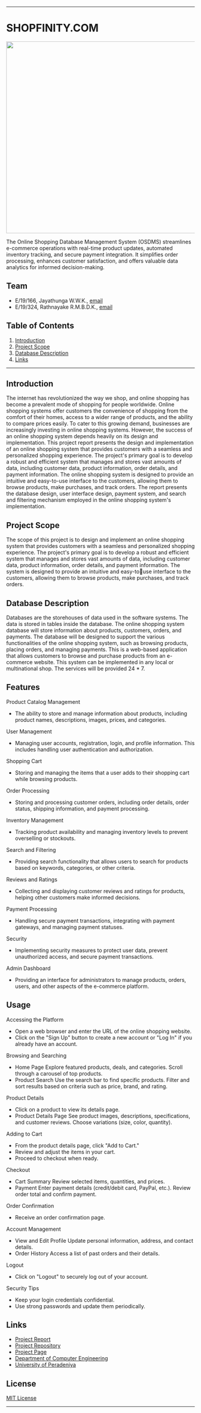 ___
<h1>SHOPFINITY.COM</h1>
<img src="https://github.com/cepdnaclk/e19-co226-Online-Shopping-System/assets/111074993/d8023eb6-fee1-4211-aa43-2ea1d6e02ccb" width="512"/>

<p>The Online Shopping Database Management System (OSDMS) streamlines e-commerce operations with real-time product updates, automated inventory tracking, and secure payment integration. It simplifies order processing, enhances customer satisfaction, and offers valuable data analytics for informed decision-making.</p>

## Team
-  E/19/166, Jayathunga W.W.K., [email](mailto:e19166@eng.pdn.ac.lk)
-  E/19/324, Rathnayake R.M.B.D.K., [email](mailto:e19324@eng.pdn.ac.lk)

## Table of Contents
1. [Introduction](#introduction)
2. [Project Scope](#poject-scope)
3. [Database Description](#database-description)
4. [Links](#links)

---

## Introduction

 The internet has revolutionized the way we shop, and online shopping has become a 
prevalent mode of shopping for people worldwide. Online shopping systems offer 
customers the convenience of shopping from the comfort of their homes, access to a 
wider range of products, and the ability to compare prices easily. To cater to this 
growing demand, businesses are increasingly investing in online shopping systems. 
However, the success of an online shopping system depends heavily on its design and 
implementation.
This project report presents the design and implementation of an online shopping 
system that provides customers with a seamless and personalized shopping 
experience. The project's primary goal is to develop a robust and efficient system that 
manages and stores vast amounts of data, including customer data, product 
information, order details, and payment information. The online shopping system is 
designed to provide an intuitive and easy-to-use interface to the customers, allowing 
them to browse products, make purchases, and track orders.
The report presents the database design, user interface design, payment system, and 
search and filtering mechanism employed in the online shopping system's 
implementation.

## Project Scope
The scope of this project is to design and implement an online shopping system that 
provides customers with a seamless and personalized shopping experience. The 
project's primary goal is to develop a robust and efficient system that manages and 
stores vast amounts of data, including customer data, product information, order details, 
and payment information. The system is designed to provide an intuitive and easy-touse interface to the customers, allowing them to browse products, make purchases, and 
track orders.

## Database Description
Databases are the storehouses of data used in the software systems. The data is stored 
in tables inside the database. The online shopping system database will store 
information about products, customers, orders, and payments. The database will be 
designed to support the various functionalities of the online shopping system, such as 
browsing products, placing orders, and managing payments.
This is a web-based application that allows customers to browse and purchase products 
from an e-commerce website. This system can be implemented in any local or 
multinational shop. The services will be provided 24 * 7.

## Features

Product Catalog Management

-  The ability to store and manage information about products, including product names, descriptions, images, prices, and categories.

User Management
-  Managing user accounts, registration, login, and profile information. This includes handling user authentication and authorization.

Shopping Cart
-  Storing and managing the items that a user adds to their shopping cart while browsing products.

Order Processing
-  Storing and processing customer orders, including order details, order status, shipping information, and payment processing.

Inventory Management
-  Tracking product availability and managing inventory levels to prevent overselling or stockouts.

Search and Filtering
-  Providing search functionality that allows users to search for products based on keywords, categories, or other criteria.

Reviews and Ratings
-  Collecting and displaying customer reviews and ratings for products, helping other customers make informed decisions.
  
Payment Processing
-  Handling secure payment transactions, integrating with payment gateways, and managing payment statuses.

Security
-  Implementing security measures to protect user data, prevent unauthorized access, and secure payment transactions.

Admin Dashboard
-  Providing an interface for administrators to manage products, orders, users, and other aspects of the e-commerce platform.

## Usage
Accessing the Platform
- Open a web browser and enter the URL of the online shopping website.
- Click on the "Sign Up" button to create a new account or "Log In" if you already have an account.

Browsing and Searching
- Home Page
        Explore featured products, deals, and categories.
        Scroll through a carousel of top products.
- Product Search
        Use the search bar to find specific products.
        Filter and sort results based on criteria such as price, brand, and rating.

Product Details
- Click on a product to view its details page.
- Product Details Page
        See product images, descriptions, specifications, and customer reviews.
        Choose variations (size, color, quantity).

Adding to Cart
- From the product details page, click "Add to Cart."
- Review and adjust the items in your cart.
- Proceed to checkout when ready.

Checkout
- Cart Summary
        Review selected items, quantities, and prices.
- Payment
        Enter payment details (credit/debit card, PayPal, etc.).
        Review order total and confirm payment.

Order Confirmation
- Receive an order confirmation page.

Account Management
- View and Edit Profile
        Update personal information, address, and contact details.
- Order History
        Access a list of past orders and their details.

Logout
- Click on "Logout" to securely log out of your account.

Security Tips
- Keep your login credentials confidential.
- Use strong passwords and update them periodically.

## Links
- [Project Report](https://drive.google.com/file/d/1fkoQoXMYwPwW2VFuE6D5AG-eIdvpRogu/view?usp=sharing)
- [Project Repository](https://github.com/cepdnaclk/e19-co226-Online-Shopping-System)
- [Project Page](https://cepdnaclk.github.io/e19-co226-Online-Shopping-System/)
- [Department of Computer Engineering](http://www.ce.pdn.ac.lk/)
- [University of Peradeniya](https://eng.pdn.ac.lk/)

## License
[MIT License](LICENSE)
___


